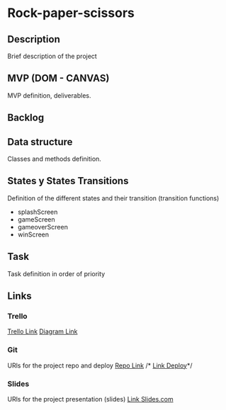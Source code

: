 # Rock-paper-scissors

## Description
Brief description of the project


## MVP (DOM - CANVAS)
MVP definition, deliverables.


## Backlog


## Data structure
Classes and methods definition.


## States y States Transitions
Definition of the different states and their transition (transition functions)

- splashScreen
- gameScreen
- gameoverScreen
- winScreen


## Task
Task definition in order of priority


## Links


### Trello
[Trello Link](https://trello.com/b/bPLqhmvj/m1-game)
[Diagram Link](https://drive.google.com/file/d/1d5UhL2zXnw0JjnEuwb_YjMpOinpZJK6-/view?usp=sharing)



### Git
URls for the project repo and deploy
[Repo Link](https://github.com/Dbpautt/Rock-paper-scissors)
/* [Link Deploy](http://github.com)*/


### Slides
URls for the project presentation (slides)
[Link Slides.com](http://slides.com)
